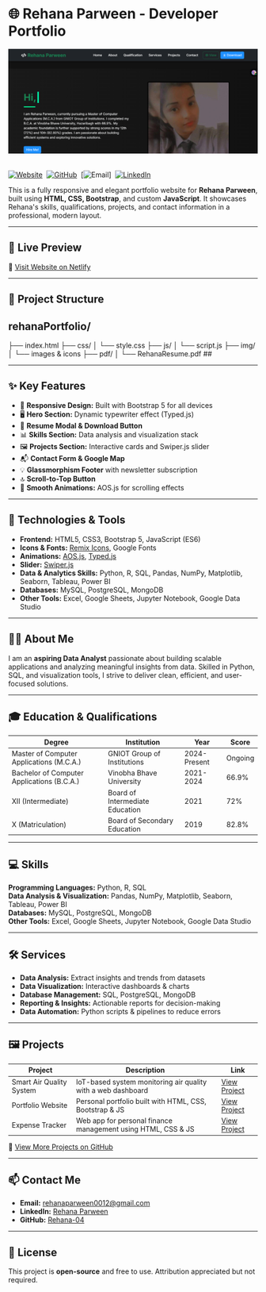# 🌐 Rehana Parween - Developer Portfolio
![Portfolio Screenshot](rehana.png)&nbsp;&nbsp;

[![Website](https://img.shields.io/badge/Website-rehanacode.netlify.app-blue?style=for-the-badge)](https://rehanacode.netlify.app)&nbsp;
[![GitHub](https://img.shields.io/badge/GitHub-Rehana--04-black?style=for-the-badge)](https://github.com/Rehana-04)&nbsp;
[![Email](https://img.shields.io/badge/Email-rehanaparween0012@gmail.com-red?style=for-the-badge)]&nbsp;
[![LinkedIn](https://img.shields.io/badge/LinkedIn-Rehana%20Parween-blue?style=for-the-badge)](https://www.linkedin.com/in/rehana-parween-41b057329/)


 
This is a fully responsive and elegant portfolio website for **Rehana Parween**, built using **HTML, CSS, Bootstrap**, and custom **JavaScript**. It showcases Rehana's skills, qualifications, projects, and contact information in a professional, modern layout.

---

## 📌 Live Preview

🔗 [Visit Website on Netlify](https://rehanacode.netlify.app)

---

## 📁 Project Structure
## rehanaPortfolio/
├── index.html
├── css/
│ └── style.css
├── js/
│ └── script.js
├── img/
│ └── images & icons
├── pdf/
│ └── RehanaResume.pdf ##


---

## ✨ Key Features

- 💼 **Responsive Design:** Built with Bootstrap 5 for all devices  
- 🖥️ **Hero Section:** Dynamic typewriter effect (Typed.js)  
- 📝 **Resume Modal & Download Button**  
- 📊 **Skills Section:** Data analysis and visualization stack  
- 🖼️ **Projects Section:** Interactive cards and Swiper.js slider  
- 📬 **Contact Form & Google Map**  
- 💡 **Glassmorphism Footer** with newsletter subscription  
- 🔝 **Scroll-to-Top Button**  
- 🌟 **Smooth Animations:** AOS.js for scrolling effects  

---

## 🚀 Technologies & Tools

- **Frontend:** HTML5, CSS3, Bootstrap 5, JavaScript (ES6)  
- **Icons & Fonts:** [Remix Icons](https://remixicon.com/), Google Fonts  
- **Animations:** [AOS.js](https://michalsnik.github.io/aos/), [Typed.js](https://github.com/mattboldt/typed.js)  
- **Slider:** [Swiper.js](https://swiperjs.com/)  
- **Data & Analytics Skills:** Python, R, SQL, Pandas, NumPy, Matplotlib, Seaborn, Tableau, Power BI  
- **Databases:** MySQL, PostgreSQL, MongoDB  
- **Other Tools:** Excel, Google Sheets, Jupyter Notebook, Google Data Studio  

---

## 🧑‍💻 About Me

I am an **aspiring Data Analyst** passionate about building scalable applications and analyzing meaningful insights from data. Skilled in Python, SQL, and visualization tools, I strive to deliver clean, efficient, and user-focused solutions.

---

## 🎓 Education & Qualifications

| Degree | Institution | Year | Score |
|--------|------------|------|-------|
| Master of Computer Applications (M.C.A.) | GNIOT Group of Institutions | 2024-Present | Ongoing |
| Bachelor of Computer Applications (B.C.A.) | Vinobha Bhave University | 2021-2024 | 66.9% |
| XII (Intermediate) | Board of Intermediate Education | 2021 | 72% |
| X (Matriculation) | Board of Secondary Education | 2019 | 82.8% |

---

## 💻 Skills

**Programming Languages:** Python, R, SQL  
**Data Analysis & Visualization:** Pandas, NumPy, Matplotlib, Seaborn, Tableau, Power BI  
**Databases:** MySQL, PostgreSQL, MongoDB  
**Other Tools:** Excel, Google Sheets, Jupyter Notebook, Google Data Studio  

---

## 🛠️ Services

- **Data Analysis:** Extract insights and trends from datasets  
- **Data Visualization:** Interactive dashboards & charts  
- **Database Management:** SQL, PostgreSQL, MongoDB  
- **Reporting & Insights:** Actionable reports for decision-making  
- **Data Automation:** Python scripts & pipelines to reduce errors  

---

## 🖼️ Projects

| Project | Description | Link |
|---------|-------------|------|
| Smart Air Quality System | IoT-based system monitoring air quality with a web dashboard | [View Project](#) |
| Portfolio Website | Personal portfolio built with HTML, CSS, Bootstrap & JS | [View Project](#) |
| Expense Tracker | Web app for personal finance management using HTML, CSS & JS | [View Project](#) |

🔗 [View More Projects on GitHub](https://github.com/Rehana-04)

---

## 📫 Contact Me

- **Email:** [rehanaparween0012@gmail.com](mailto:rehanaparween0012@gmail.com)  
- **LinkedIn:** [Rehana Parween](https://www.linkedin.com/in/rehana-parween-41b057329/)  
- **GitHub:** [Rehana-04](https://github.com/Rehana-04)  

---

## 📄 License

This project is **open-source** and free to use. Attribution appreciated but not required.
